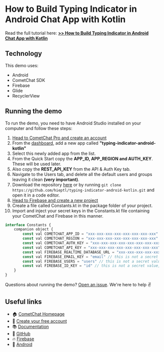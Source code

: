 # How to Build Typing Indicator in Android Chat App with Kotlin

Read the full tutorial here: [**>> How to Build Typing Indicator in Android Chat App with Kotlin**](https://www.cometchat.com/tutorials/#)

## Technology

This demo uses:

- Android
- CometChat SDK
- Firebase
- Glide
- RecyclerView

## Running the demo

To run the demo, you need to have Android Studio installed on your computer and follow these steps:

1. [Head to CometChat Pro and create an account](https://app.cometchat.com/signup)
2. From the [dashboard](https://app.cometchat.com/apps), add a new app called **"typing-indicator-android-kotlin"**
3. Select this newly added app from the list.
4. From the Quick Start copy the **APP_ID, APP_REGION and AUTH_KEY**. These will be used later.
5. Also copy the **REST_API_KEY** from the API & Auth Key tab.
6. Navigate to the Users tab, and delete all the default users and groups leaving it clean **(very important)**.
7. Download the repository [here](https://github.com/hieptl/typing-indicator-android-kotlin/archive/main.zip) or by running `git clone https://github.com/hieptl/typing-indicator-android-kotlin.git` and open it in a code editor.
8. [Head to Firebase and create a new project](https://console.firebase.google.com)
9. Create a file called Constants.kt in the package folder of your project.
10. Import and inject your secret keys in the Constants.kt file containing your CometChat and Firebase in this manner.

```js
interface Constants {
    companion object {
        const val COMETCHAT_APP_ID = "xxx-xxx-xxx-xxx-xxx-xxx-xxx-xxx"
        const val COMETCHAT_REGION = "xxx-xxx-xxx-xxx-xxx-xxx-xxx-xxx"
        const val COMETCHAT_AUTH_KEY = "xxx-xxx-xxx-xxx-xxx-xxx-xxx-xxx"
        const val COMETCHAT_API_KEY = "xxx-xxx-xxx-xxx-xxx-xxx-xxx-xxx"
        const val FIREBASE_REALTIME_DATABASE_URL = "xxx-xxx-xxx-xxx-xxx-xxx-xxx-xxx"
        const val FIREBASE_EMAIL_KEY = "email" // this is not a secret value, it is just a constant variable that will be accessed from different places of the application.
        const val FIREBASE_USERS = "users" // this is not a secret value, it is just a constant variable that will be accessed from different places of the application.
        const val FIREBASE_ID_KEY = "id" // this is not a secret value, it is just a constant variable that will be accessed from different places of the application.
    }
}
```

Questions about running the demo? [Open an issue](https://github.com/hieptl/typing-indicator-android-kotlin/issues). We're here to help ✌️

## Useful links

- 🏠 [CometChat Homepage](https://app.cometchat.com/signup)
- 🚀 [Create your free account](https://app.cometchat.com/apps)
- 📚 [Documentation](https://www.cometchat.com/docs/home/welcome)
- 👾 [GitHub](https://www.github.com/cometchat-pro)
- 🔥 [Firebase](https://console.firebase.google.com)
- 🔷 [Android](https://developer.android.com)